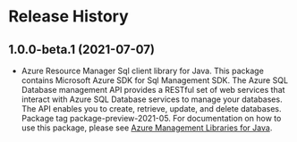 # Release History

## 1.0.0-beta.1 (2021-07-07)

- Azure Resource Manager Sql client library for Java. This package contains Microsoft Azure SDK for Sql Management SDK. The Azure SQL Database management API provides a RESTful set of web services that interact with Azure SQL Database services to manage your databases. The API enables you to create, retrieve, update, and delete databases. Package tag package-preview-2021-05. For documentation on how to use this package, please see [Azure Management Libraries for Java](https://aka.ms/azsdk/java/mgmt).
